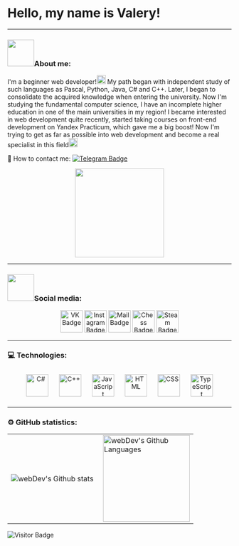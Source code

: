 # Hello, my name is Valery!

---

### <img src="https://i.pinimg.com/originals/c3/0e/4e/c30e4e41dee5d6c7c5857f4b295c74d2.gif" width="60px" heigth="60px"/>About me:

I'm a beginner web developer!<img src="https://i.pinimg.com/originals/91/ff/a5/91ffa51e884db73a825f5b6def20098f.gif" height="20px" width="20px"> My path began with independent study of such languages as Pascal, Python, Java, C# and C++. Later, I began to consolidate the acquired knowledge when entering the university. Now I'm studying the fundamental computer science, I have an incomplete higher education in one of the main universities in my region! I became interested in web development quite recently, started taking courses on front-end development on Yandex Practicum, which gave me a big boost! Now I'm trying to get as far as possible into web development and become a real specialist in this field<img src="https://i.pinimg.com/originals/b2/d8/80/b2d880ccf382f298a6939c7eb0ab36bd.gif" height="20px" width="20px">

 💭 How to contact me: [![Telegram Badge](https://img.shields.io/badge/-vgartg-blue?style=flat&logo=Telegram&logoColor=white)](https://t.me/vgartg)

<div align="center">
  <img height="200" src="https://i.pinimg.com/originals/7f/2c/50/7f2c5092eb778b3423f634055ffea540.gif"/>
</div>

---


### <img src="https://64.media.tumblr.com/d3466a4a1b8568906705908173a1b6ed/tumblr_n80jjtdJ5o1s3bc1no1_500.gif" width="60px" heigth="60px"/>Social media:

  <div id="badges" align="center">
    <a href="https://vk.com/vgartg" target="_blank"><img src="https://cdn-icons-png.flaticon.com/512/145/145813.png" height="50" alt="VK Badge" /></a>
    <a href="https://instagram.com/vgartg" target="_blank"><img src="https://cdn-icons-png.flaticon.com/512/2111/2111463.png" height="50" alt="Instagram Badge"/></a>
   <a href="mailto:gopik539@mail.com" terget="_blank"><img src="https://cdn-icons-png.flaticon.com/512/2611/2611659.png" height="50" alt="Mail Badge"/></a>
   <a href="https://lichess.org/@/GROSSMEISTEER" target="_blank"><img src="https://cdn-icons-png.flaticon.com/512/1253/1253677.png" height="50" alt="Chess Badge"/></a>
   <a href="https://steamcommunity.com/id/vgartg" target="_blank"><img src="https://cdn-icons-png.flaticon.com/512/3670/3670233.png" height="50" alt="Steam Badge"/></a>
</div>

 ---
 
 ### 💻 Technologies:

<div align="center">  
<a href="https://docs.microsoft.com/en-us/dotnet/csharp/" target="_blank"><img style="margin: 10px" src="https://profilinator.rishav.dev/skills-assets/csharp-original.svg" alt="C#" height="50" /></a>
<a href="https://cplusplus.com/" target="_blank"><img style="margin: 10px" src="https://cdn-icons-png.flaticon.com/512/6132/6132222.png" alt="C++" height="50" /></a>
<a href="https://www.java.com/ru/" target="_blank"><img style="margin: 10px" src="https://cdn-icons-png.flaticon.com/512/1199/1199124.png" alt="JavaScript" height="50" /></a>
<a href="https://html.com/html5/" target="_blank"><img style="margin: 10px" src="https://cdn-icons-png.flaticon.com/512/174/174854.png" alt="HTML" height="50" /></a>
<a href="https://www.w3schools.com/w3css/default.asp" target="_blank"><img style="margin: 10px" src="https://cdn-icons-png.flaticon.com/512/732/732190.png" alt="CSS" height="50" /></a>
<a href="https://www.typescriptlang.org/" target="_blank"><img style="margin: 10px" src="https://cdn.icon-icons.com/icons2/2107/PNG/512/file_type_typescript_official_icon_130107.png" alt="TypeScript" height="50" /></a>
</div> 

---

### ⚙️ GitHub statistics:

<table>
  <tr>
    <td>
      <img align="left" src="http://github-readme-streak-stats.herokuapp.com?user=vgartg&theme=dark&background=000000" alt="webDev's Github stats" />
    </td>
    <td>
      <img height="195px" align="right" alt="webDev's Github Languages" src="https://github-readme-stats-sigma-five.vercel.app/api/top-langs/?username=vgartg&layout=compact&theme=vision-friendly-dark"/>
    </td>
  </tr>
</table>

![Visitor Badge](https://visitor-badge.laobi.icu/badge?page_id=vgartg&left_text=visitors&left_color=black&right_color=red)
